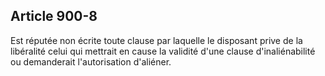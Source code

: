 Article 900-8
----
Est réputée non écrite toute clause par laquelle le disposant prive de la
libéralité celui qui mettrait en cause la validité d'une clause d'inaliénabilité
ou demanderait l'autorisation d'aliéner.
